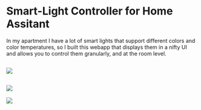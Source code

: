 # Smart-Light Controller for Home Assitant

In my apartment I have a lot of smart lights that support different colors and color temperatures, so I built this webapp that displays them in a nifty UI and allows you to control them granularly, and at the room level.

## ![](https://i.imgur.com/6A1FYbr.png)

## ![](https://i.imgur.com/bWPSrbf.png)

![](https://i.imgur.com/FsVm4Ms.png)
